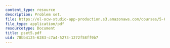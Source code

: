 ```yaml
---
content_type: resource
description: Problem set.
file: https://ol-ocw-studio-app-production.s3.amazonaws.com/courses/5-68j-kinetics-of-chemical-reactions-spring-2003/78bb41256283c7a452731272f58ff9b7_pset5.pdf
file_type: application/pdf
resourcetype: Document
title: pset5.pdf
uid: 78bb4125-6283-c7a4-5273-1272f58ff9b7
---
```

